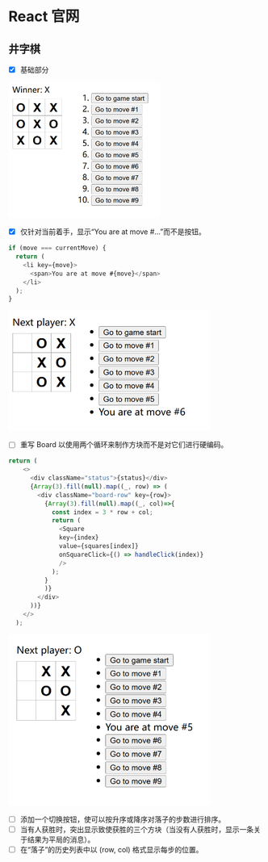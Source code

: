 # React 官网

## 井字棋

- [x] 基础部分

<img src="public/showinit.png" alt="初始版本1" width="300"/>

- [x] 仅针对当前着手，显示“You are at move #…”而不是按钮。

```js
if (move === currentMove) {
  return (
    <li key={move}>
      <span>You are at move #{move}</span>
    </li>
  );
}
```

<img src="public/solution1.png" alt="解决1" width="400"/>

- [ ] 重写 Board 以使用两个循环来制作方块而不是对它们进行硬编码。

```js
return (
    <>
      <div className="status">{status}</div>
      {Array(3).fill(null).map((_, row) => (
        <div className="board-row" key={row}>
          {Array(3).fill(null).map((_, col)=>{
            const index = 3 * row + col;
            return (
              <Square
              key={index}
              value={squares[index]}
              onSquareClick={() => handleClick(index)}
              />
            );
          }
          )}
        </div>
      ))}
    </>
  );
```

<img src="public/solution2.png" alt="解决2" width="400"/>

- [ ] 添加一个切换按钮，使可以按升序或降序对落子的步数进行排序。
- [ ] 当有人获胜时，突出显示致使获胜的三个方块（当没有人获胜时，显示一条关于结果为平局的消息）。
- [ ] 在“落子”的历史列表中以 (row, col) 格式显示每步的位置。
